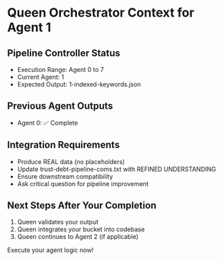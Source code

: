 
# Queen Orchestrator Context for Agent 1

## Pipeline Controller Status
- Execution Range: Agent 0 to 7
- Current Agent: 1
- Expected Output: 1-indexed-keywords.json

## Previous Agent Outputs
- Agent 0: ✅ Complete 

## Integration Requirements
- Produce REAL data (no placeholders)
- Update trust-debt-pipeline-coms.txt with REFINED UNDERSTANDING
- Ensure downstream compatibility
- Ask critical question for pipeline improvement

## Next Steps After Your Completion
1. Queen validates your output
2. Queen integrates your bucket into codebase
3. Queen continues to Agent 2 (if applicable)

Execute your agent logic now!
